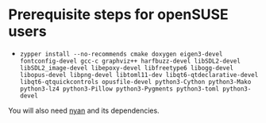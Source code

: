 # Prerequisite steps for openSUSE users

- `zypper install --no-recommends cmake doxygen eigen3-devel fontconfig-devel gcc-c graphviz++ harfbuzz-devel libSDL2-devel libSDL2_image-devel libepoxy-devel libfreetype6 libogg-devel libopus-devel libpng-devel libtoml11-dev libqt6-qtdeclarative-devel libqt6-qtquickcontrols opusfile-devel python3-Cython python3-Mako python3-lz4 python3-Pillow python3-Pygments python3-toml python3-devel`

You will also need [nyan](https://github.com/SFTtech/nyan/blob/master/doc/building.md) and its dependencies.
